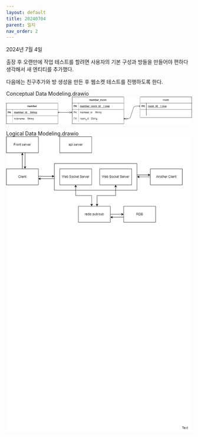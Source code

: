 ```yaml
---
layout: default
title: 20240704
parent: 일지
nav_order: 2
---
```


2024년 7월 4일

출장 후 오랜만에 작업
테스트를 할려면 사용자의 기본 구성과 방들을 만들어야 편하다 생각해서 새 엔티티를 추가했다.

다음에는 친구추가와 방 생성을 만든 후 웹소켓 테스트를 진행하도록 한다.



Conceptual Data Modeling.drawio
![이미지](../structure_img/20240704-1.drawio.png)

Logical Data Modeling.drawio
![이미지](../structure_img/20240630.drawio.png)